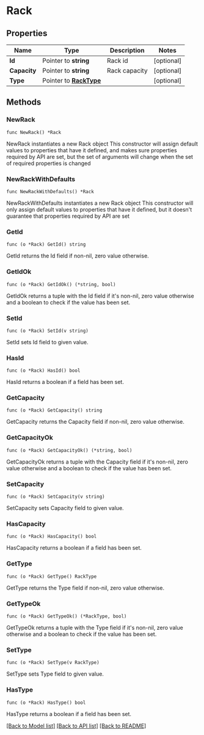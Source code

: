 # Rack

## Properties

Name | Type | Description | Notes
------------ | ------------- | ------------- | -------------
**Id** | Pointer to **string** | Rack id | [optional] 
**Capacity** | Pointer to **string** | Rack capacity | [optional] 
**Type** | Pointer to [**RackType**](RackType.md) |  | [optional] 

## Methods

### NewRack

`func NewRack() *Rack`

NewRack instantiates a new Rack object
This constructor will assign default values to properties that have it defined,
and makes sure properties required by API are set, but the set of arguments
will change when the set of required properties is changed

### NewRackWithDefaults

`func NewRackWithDefaults() *Rack`

NewRackWithDefaults instantiates a new Rack object
This constructor will only assign default values to properties that have it defined,
but it doesn't guarantee that properties required by API are set

### GetId

`func (o *Rack) GetId() string`

GetId returns the Id field if non-nil, zero value otherwise.

### GetIdOk

`func (o *Rack) GetIdOk() (*string, bool)`

GetIdOk returns a tuple with the Id field if it's non-nil, zero value otherwise
and a boolean to check if the value has been set.

### SetId

`func (o *Rack) SetId(v string)`

SetId sets Id field to given value.

### HasId

`func (o *Rack) HasId() bool`

HasId returns a boolean if a field has been set.

### GetCapacity

`func (o *Rack) GetCapacity() string`

GetCapacity returns the Capacity field if non-nil, zero value otherwise.

### GetCapacityOk

`func (o *Rack) GetCapacityOk() (*string, bool)`

GetCapacityOk returns a tuple with the Capacity field if it's non-nil, zero value otherwise
and a boolean to check if the value has been set.

### SetCapacity

`func (o *Rack) SetCapacity(v string)`

SetCapacity sets Capacity field to given value.

### HasCapacity

`func (o *Rack) HasCapacity() bool`

HasCapacity returns a boolean if a field has been set.

### GetType

`func (o *Rack) GetType() RackType`

GetType returns the Type field if non-nil, zero value otherwise.

### GetTypeOk

`func (o *Rack) GetTypeOk() (*RackType, bool)`

GetTypeOk returns a tuple with the Type field if it's non-nil, zero value otherwise
and a boolean to check if the value has been set.

### SetType

`func (o *Rack) SetType(v RackType)`

SetType sets Type field to given value.

### HasType

`func (o *Rack) HasType() bool`

HasType returns a boolean if a field has been set.


[[Back to Model list]](../README.md#documentation-for-models) [[Back to API list]](../README.md#documentation-for-api-endpoints) [[Back to README]](../README.md)


